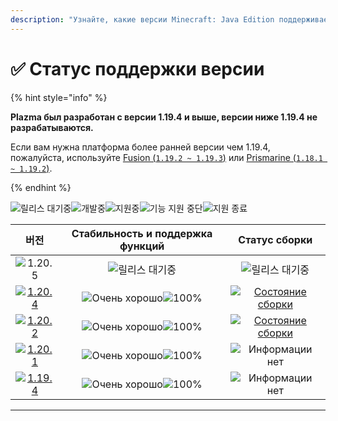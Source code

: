 ```yaml
---
description: "Узнайте, какие версии Minecraft: Java Edition поддерживает Plazma."
---
```


# ✅ Статус поддержки версии

{% hint style="info" %}

**Plazma был разработан с версии 1.19.4 и выше, версии ниже 1.19.4 не разрабатываются.**

Если вам нужна платформа более ранней версии чем 1.19.4, пожалуйста, используйте [Fusion (`1.19.2 ~ 1.19.3`)](https://github.com/RuinedTechnologyUnify/Fusion) или [Prismarine (`1.18.1 ~ 1.19.2`)](https://github.com/PrismarineTeam/Prismarine).

{% endhint %}

[wtr]: https://badge.plazmamc.org/0/Ожидание%20релиза
[ukn]: https://badge.plazmamc.org/0/Информации%20нет
[vgd]: https://badge.plazmamc.org/1/Очень%20хорошо
[100]: https://badge.plazmamc.org/percent/100

![릴리스 대기중][wtr]![개발중](https://badge.plazmamc.org/1/개발중)![지원중](https://badge.plazmamc.org/2/지원중)![기능 지원 중단](https://badge.plazmamc.org/6/기능%20지원%20중단)![지원 종료](https://badge.plazmamc.org/4/지원%20종료)

|                                         버전                                        | Стабильность    и    поддержка функций |                                               Статус сборки                                               |
| :-------------------------------------------------------------------------------: | :------------------------------------: | :-------------------------------------------------------------------------------------------------------: |
|                   ![1.20.5](https://badge.plazmamc.org/0/1.20.5)                  |             ![릴리스 대기중][wtr]            |                                              ![릴리스 대기중][wtr]                                              |
| [![1.20.4](https://badge.plazmamc.org/2/1.20.4)](https://git.plazmamc.org/1.20.4) |    ![Очень хорошо][vgd]![100%][100]    | [![Состояние сборки](https://build.plazmamc.org/1.20.4)](https://build.plazmamc.org/1.20.4?redirect=true) |
| [![1.20.2](https://badge.plazmamc.org/6/1.20.2)](https://git.plazmamc.org/1.20.2) |    ![Очень хорошо][vgd]![100%][100]    | [![Состояние сборки](https://build.plazmamc.org/1.20.2)](https://build.plazmamc.org/1.20.2?redirect=true) |
| [![1.20.1](https://badge.plazmamc.org/4/1.20.1)](https://git.plazmamc.org/1.20.1) |    ![Очень хорошо][vgd]![100%][100]    |                                           ![Информации нет][ukn]                                          |
| [![1.19.4](https://badge.plazmamc.org/4/1.19.4)](https://git.plazmamc.org/1.19.4) |    ![Очень хорошо][vgd]![100%][100]    |                                           ![Информации нет][ukn]                                          |

***

